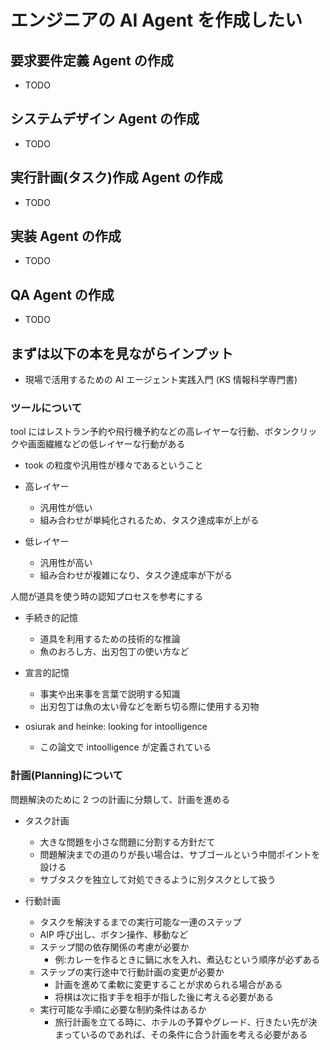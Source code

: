 # エンジニアの AI Agent を作成したい

## 要求要件定義 Agent の作成

- TODO

## システムデザイン Agent の作成

- TODO

## 実行計画(タスク)作成 Agent の作成

- TODO

## 実装 Agent の作成

- TODO

## QA Agent の作成

- TODO

## まずは以下の本を見ながらインプット

- 現場で活用するための AI エージェント実践入門 (KS 情報科学専門書)

### ツールについて

tool にはレストラン予約や飛行機予約などの高レイヤーな行動、ボタンクリックや画面繊維などの低レイヤーな行動がある

- took の粒度や汎用性が様々であるということ

- 高レイヤー

  - 汎用性が低い
  - 組み合わせが単純化されるため、タスク達成率が上がる

- 低レイヤー
  - 汎用性が高い
  - 組み合わせが複雑になり、タスク達成率が下がる

人間が道具を使う時の認知プロセスを参考にする

- 手続き的記憶
  - 道具を利用するための技術的な推論
  - 魚のおろし方、出刃包丁の使い方など
- 宣言的記憶

  - 事実や出来事を言葉で説明する知識
  - 出刃包丁は魚の太い骨などを断ち切る際に使用する刃物

- osiurak and heinke: looking for intoolligence

  - この論文で intoolligence が定義されている

### 計画(Planning)について

問題解決のために 2 つの計画に分類して、計画を進める

- タスク計画

  - 大きな問題を小さな問題に分割する方針だて
  - 問題解決までの道のりが長い場合は、サブゴールという中間ポイントを設ける
  - サブタスクを独立して対処できるように別タスクとして扱う

- 行動計画
  - タスクを解決するまでの実行可能な一連のステップ
  - AIP 呼び出し、ボタン操作、移動など
  - ステップ間の依存関係の考慮が必要か
    - 例:カレーを作るときに鍋に水を入れ、煮込むという順序が必ずある
  - ステップの実行途中で行動計画の変更が必要か
    - 計画を進めて柔軟に変更することが求められる場合がある
    - 将棋は次に指す手を相手が指した後に考える必要がある
  - 実行可能な手順に必要な制約条件はあるか
    - 旅行計画を立てる時に、ホテルの予算やグレード、行きたい先が決まっているのであれば、その条件に合う計画を考える必要がある
